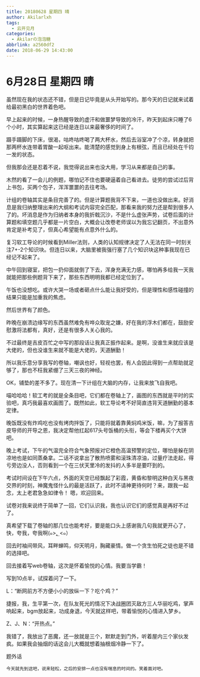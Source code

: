 ```yaml
---
title: 20180628 星期四 晴
author: Akilarlxh
tags:
  - 云开见月
categories:
  - Akilarの泡泡糖
abbrlink: a2560df2
date: 2018-06-29 14:43:00
---
```

# 6月28日 星期四 晴

虽然现在我的状态还不错，但是日记毕竟是从头开始写的。那今天的日记就来试着给最初黑白的世界着色吧。

早上起来的时候，一身热醒导致的虚汗和做噩梦导致的冷汗，昨天到起床只睡了6个小时，其实算起来这已经是连日以来最奢侈的时间了。

蹑手蹑脚的下床，很渴，咕咚咕咚喝了两大杯水，然后去浴室冲了个凉，转身就把那两杯水连带着胃酸一起呕出来。能清楚的感觉到身上有根弦，而且已经处在千钧一发的状态。

但我那会还是忍着不说，我觉得说出来也没大用，学习从来都是自己的事。

木然的看了一会儿的例题，哪怕记不住也要硬逼着自己看进去。徒劳的尝试过后背上书包，买两个包子，浑浑噩噩的去往考场。

计组的卷轴其实是条目完善了的。但是计算题我背不下来，一道也没做出来。好消息是我归纳整理出来的大纲和考试内容完全匹配，那看来我的努力还是帮到很多人了的。坏消息是作为归纳者本身的我折戟沉沙，不是什么虚张声势，试卷后面的计算题和填空题几乎都是一片空白，大概会让改卷老师误以为我忘记翻页，不出意外肯定是补考见了，但真心希望能有点意外什么的。

复习软工导论的时候看到Miller法则，人类的认知规律决定了人无法在同一时刻关注7+-2个知识块。但连日以来，大脑里被我强行塞了几个知识块这种事我现在已经记不起来了。

中午回到寝室，把包一扔仰面就倒了下去，浑身充满无力感，哪怕再多给我一天我就能把那些例题背下来了，那些东西明明我都已经定位到了。

午饭也没想吃。或许大哭一场或者砸点什么能让我好受的，但是理性和感性碰撞的结果只能是加重我的焦虑。

然后世界有了颜色。

昨晚在崩溃边缘写的东西虽然难免有哗众取宠之嫌，好在我的浮木们都在，鼓励安慰激将法都有，真好，还是有很多人关心我的。

不过最终是吉皮百忙之中写的那段话让我真正振作起来。是啊，没谁生来就应该是大佬的，但也没谁生来就不能是大佬的，天道酬勤！

所以我乐意分享我写的卷轴，嘲讽也好，轻视也罢，有人会因此得到一点帮助就足够了，那也不枉我紧绷了三天三夜的神经。

OK，铺垫的差不多了。现在清一下计组在大脑的内存，让我来放飞自我吧。

喵哈哈哈！软工考的就是全条目吧，它们都在卷轴上了，画图的东西就是平时的实验吧，真巧我最喜欢画图了。既然如此，软工导论考不好简直违背天道酬勤的基本定律。

晚饭既没有炸鸡吃也没有烤肉拌饭了，只能将就着靠黄焖鸡米饭，嘛，为了报答吉皮导师的开导之恩，我决定帮他扛起617头号饭桶的头衔，等会下楼再买个大饼吧。

晚上考试，下午的气温完全符合气象预报对它橙色高温预警的定位，哪怕是躲在阴凉地也是如同蒸桑拿。二话不说拿出了散热喷雾和滚珠清凉油，过量疗法走起，得亏旁边没人，否则看到一个在三伏天里冷的发抖的人多半是要吓到的。

考试时间设在下午六点，外面的天空已经飘起了彩霞，黄昏和黎明这种白天与黑夜交界的时刻，神魔鬼怪什么的最是活跃了，此时不请神更待何时？来，跟我一起念，太上老君急急如律令！
嗯，欢迎回来。

试卷对我来说终于简单了一回，它们认识我，我也认识它们的感觉真是再好不过了。

真希望下载了卷轴的那几位也能考好，要是能口头上感谢我几句我就更开心了，快，夸我，夸我啊(๑>؂<๑）

回去时袖间带风，耳畔蝉鸣，仰天明月，胸藏豪情。做一个贪生怕死之徒也是不错的选择吧。

回去接着写web卷轴，这次是怀着愉悦的心情。我要当学霸！

写到10点半，试探着问了一下。

L：“断网前方不方便小小的放纵一下？吃个鸡？”

捷报，我，生平第一次，在队友死光的情况下决战圈团灭敌方三人华丽吃鸡，掌声响起来，bgm放起来，功成身退，今天就这样吧，带着愉悦的心情进入梦乡。

Z、J、N：“开热点。”

我错了，我放出了恶魔，还一放就是三个，默默走到门外，听着屋内三个家伙发疯。如果我会抽烟的话这会儿大概就想着抽根烟冷静一下了。

题外话
```
今天就先到这吧，说来轻松，之后的安排一点也没有喘息的时间的。笑着面对吧。
```